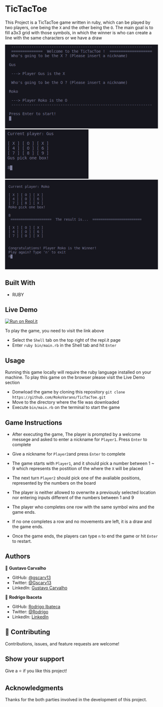 # TicTacToe
This Project is a TicTacToe game written in ruby, which can be played by two players, one being the `X` and the other being the `O`. 
The main goal is to fill a3x3 grid with those symbols, in which the winner is who can create a line with the same characters or we have a draw

![screenshot](./pics/1.png)
![screenshot](./pics/3.png)
![screenshot](./pics/4.png)
 
## Built With

- RUBY

## Live Demo

[![Run on Repl.it](https://repl.it/badge/github/acushlakoncept/TicTacToe)](https://repl.it/@gscarv13/TicTacToe#bin/main.rb)

To play the game, you need to visit the link above 
 - Select the `Shell` tab  on the top right of the repl.it page
 - Enter `ruby bin/main.rb` in the Shell tab and hit `Enter`

## Usage

Running this game locally will require the ruby language installed on your machine.
To play this game on the browser please visit the Live Demo section

- Donwload the game by cloning this repository `git clone https://github.com/RokoVarano/TicTacToe.git`
- Move to the directory where the file was downloaded
- Execute `bin/main.rb` on the terminal to start the game

## Game Instructions

- After executing the game, The player is prompted by a welcome messege and asked to enter a nickname for `Player1`. Press `Enter` to complete
- Give a nickname for `Player2`and press `Enter` to complete
- The game starts with `Player1`, and it should pick a number between 1 ~ 9 which represents the postition of the where the `X` will be placed
- The next turn `Player2` should pick one of the avaliable positions, represented by the numbers on the board
- The player is neither allowed to overwrite a previously selected location nor entering inputs different of the numbers between 1 and 9

- The player who completes one row with the same symbol wins and the game ends.
- If no one completes a row and no movements are left, it is a draw and the game ends.

- Once the game ends, the players can type `n` to end the game or hit `Enter` to restart.

## Authors

👤 **Gustavo Carvalho**

- GitHub: [@gscarv13](https://github.com/gscarv13)
- Twitter: [@Gscarv13](https://twitter.com/Gscarv13)
- LinkedIn: [Gustavo Carvalho](https://www.linkedin.com/in/gustavo-silva-de-carvalho-72998a156/)

👤 **Rodrigo Ibaceta**

- GitHub: [Rodrigo Ibateca](https://github.com/RokoVarano/)
- Twitter: [@Rodrigo](https://twitter.com/RodrigoIbacet11)
- LinkedIn: [LinkedIn](https://www.linkedin.com/in/rodrigo-ibaceta-a8657611a/)

## 🤝 Contributing

Contributions, issues, and feature requests are welcome!

## Show your support

Give a ⭐️ if you like this project!

## Acknowledgments

Thanks for the both parties involved in the development of this project.